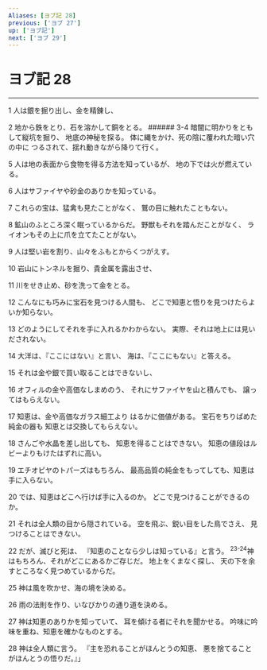 ```yaml
---
Aliases: [ヨブ記 28]
previous: ['ヨブ 27']
up: ['ヨブ記']
next: ['ヨブ 29']
---
```

# ヨブ記 28

***




1 
人は銀を掘り出し、金を精錬し、 



2 
地から鉄をとり、石を溶かして銅をとる。 ###### 3-4 暗闇に明かりをともして縦坑を掘り、 地底の神秘を探る。 体に縄をかけ、死の陰に覆われた暗い穴の中に つるされて、揺れ動きながら降りて行く。 



5 
人は地の表面から食物を得る方法を知っているが、 地の下では火が燃えている。 



6 
人はサファイヤや砂金のありかを知っている。 



7 
これらの宝は、猛禽も見たことがなく、 鷲の目に触れたこともない。 



8 
鉱山のふところ深く眠っているからだ。 野獣もそれを踏んだことがなく、 ライオンもその上に爪を立てたことがない。 



9 
人は堅い岩を割り、山々をふもとからくつがえす。 



10 
岩山にトンネルを掘り、貴金属を露出させ、 



11 
川をせき止め、砂を洗って金をとる。 



12 
こんなにも巧みに宝石を見つける人間も、 どこで知恵と悟りを見つけたらよいか知らない。 



13 
どのようにしてそれを手に入れるかわからない。 実際、それは地上には見いだされない。 



14 
大洋は、『ここにはない』と言い、 海は、『ここにもない』と答える。 



15 
それは金や銀で買い取ることはできないし、 



16 
オフィルの金や高価なしまめのう、 それにサファイヤを山と積んでも、 譲ってはもらえない。 



17 
知恵は、金や高価なガラス細工より はるかに価値がある。 宝石をちりばめた純金の器も 知恵とは交換してもらえない。 



18 
さんごや水晶を差し出しても、 知恵を得ることはできない。 知恵の値段はルビーよりもけたはずれに高い。 



19 
エチオピヤのトパーズはもちろん、 最高品質の純金をもってしても、知恵は手に入らない。 



20 
では、知恵はどこへ行けば手に入るのか。 どこで見つけることができるのか。 



21 
それは全人類の目から隠されている。 空を飛ぶ、鋭い目をした鳥でさえ、 見つけることはできない。 



22 
だが、滅びと死は、 『知恵のことなら少しは知っている』と言う。 <sup class="versenum">23-24</sup>神はもちろん、それがどこにあるかご存じだ。 地上をくまなく探し、 天の下を余すところなく見つめているからだ。 



25 
神は風を吹かせ、海の境を決める。 



26 
雨の法則を作り、いなびかりの通り道を決める。 



27 
神は知恵のありかを知っていて、 耳を傾ける者にそれを聞かせる。 吟味に吟味を重ね、知恵を確かなものとする。 



28 
神は全人類に言う。 『主を恐れることがほんとうの知恵、 悪を捨てることがほんとうの悟りだ。』」
